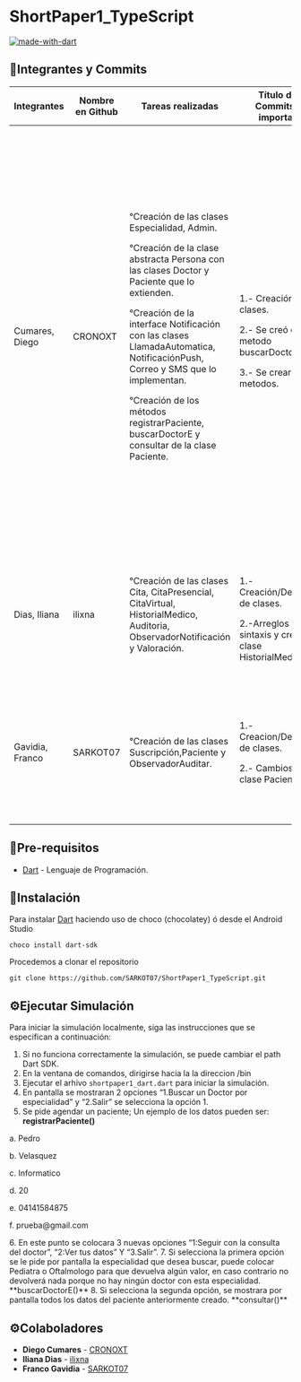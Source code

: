 # ShortPaper1_TypeScript

[![made-with-dart](https://img.shields.io/badge/Made%20with-Dart-1f425f.svg)](https://dart.dev/)

## 🔰Integrantes y Commits

| Integrantes | Nombre en Github | Tareas realizadas | Título de los Commits mas importantes | Descripciones de los Commits |
| ------------| ---------------- | ------------------| ----------------------- | ---------------------------- |
| Cumares, Diego | CRONOXT |  <p>°Creación de las clases Especialidad, Admin.</p><p>°Creación de la clase abstracta Persona con las clases Doctor y Paciente que lo extienden. </p><p>°Creación de la interface Notificación con las clases LlamadaAutomatica, NotificaciónPush, Correo y SMS que lo implementan. </p><p>°Creación de los métodos registrarPaciente, buscarDoctorE y consultar de la clase Paciente. | <p>1.- Creación de las clases. </p><p> 2.- Se creó el metodo buscarDoctorE. </p>3.- Se crearon 3 metodos. | <p>1.- Se crearon las clases Abstractas Notificacion y persona, Tambien las clases Doctor, Especialidad, SMS, Llamada automatica, NotificacionPush y Correo, junto a sus metodos(Vacios por el momento) y sus atributos. </p><p> 2.- Se creo un pequeño menu donde se puede elegir la opcion de buscar doctor por su especialidad, se hace una pequeña simulacion donde se coloca la especialidad y busca en una lista de doctores por especialidad ya definidas. </p>3.- Se creo el método registrarPaciente de la clase Admin, se creo consultar de la clase Paciente y por ultimo el método **buscarDoctorE** de la clase Paciente con todas sus funcionales y simulacion. |
| Dias, Iliana | ilixna | °Creación de las clases Cita, CitaPresencial, CitaVirtual, HistorialMedico, Auditoria, ObservadorNotificación y Valoración. | <p>1.- Creación/Definición de clases. </p>2.-Arreglos de sintaxis y creación de clase HistorialMedico. | <p>1.- Se crearon las clases Cita, CitaPresencial, CitaVirtual, Auditoria, ObservadorNotificación y Valoración. </p>2.- Se modifico las clases Auditoria y Cita, tambien se creó la clase HistorialMedico. |
| Gavidia, Franco | SARKOT07 | °Creación de las clases Suscripción,Paciente y ObservadorAuditar. | <p>1.- Creacion/Declaracion de clases. </p><p>2.- Cambios en la clase Paciente. </p> | <p>1.- Se crearon las clases Paciente, Suscripcion y ObservadorAuditar; todas con sus atributos y metodos (vacíos). </p><p>2.- Se agregó los atributos de tipo lista CitaPresencial y CitaVirtual. </p> |

## 📑Pre-requisitos
- [Dart](https://dart.dev/) - Lenguaje de Programación.

## 📌Instalación

Para instalar [Dart](https://dart.dev/) haciendo uso de choco (chocolatey) ó desde el Android Studio

```
choco install dart-sdk
```

Procedemos a clonar el repositorio

```
git clone https://github.com/SARKOT07/ShortPaper1_TypeScript.git
```

## ⚙️Ejecutar Simulación

Para iniciar la simulación localmente, siga las instrucciones que se especifican a continuación:

1. Si no funciona correctamente la simulación, se puede cambiar el path Dart SDK.
2. En la ventana de comandos, dirigirse hacia la la direccion /bin
3. Ejecutar el arhivo `shortpaper1_dart.dart` para iniciar la simulación. 
4. En pantalla se mostraran 2 opciones “1.Buscar un Doctor por especialidad” y “2.Salir” se selecciona la opción 1.
5. Se pide agendar un paciente; Un ejemplo de los datos pueden ser: **registrarPaciente()**
<p>a.	Pedro</p>
<p>b.	Velasquez</p>
<p>c.	Informatico</p>
<p>d.	20</p>
<p>e.	04141584875</p>
<p>f.	prueba@gmail.com</p>
6. En este punto se colocara 3 nuevas opciones “1:Seguir con la consulta del doctor”, “2:Ver tus datos” Y “3.Salir”. 
7. Si selecciona la primera opción se le pide por pantalla la especialidad que desea buscar, puede colocar Pediatra o Oftalmologo para que devuelva algún valor, en caso contrario no devolverá nada porque no hay ningún doctor con esta especialidad. 
**buscarDoctorE()**
8. Si selecciona la segunda opción, se mostrara por pantalla todos los datos del paciente anteriormente creado. 
**consultar()** 


## ⚙️Colaboladores

- **Diego Cumares** - [CRONOXT](https://github.com/CRONOXT)
- **Iliana Dias** - [ilixna](https://github.com/ilixna)
- **Franco Gavidia** - [SARKOT07](https://github.com/SARKOT07)

